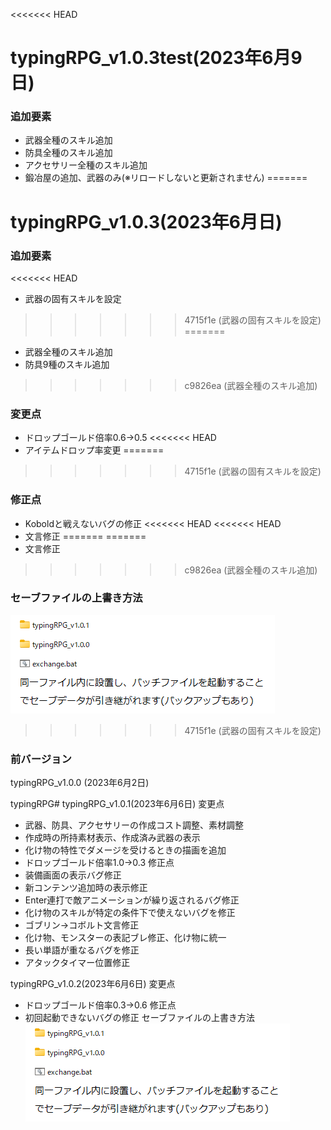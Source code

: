 <<<<<<< HEAD
# typingRPG_v1.0.3test(2023年6月9日)

### 追加要素

- 武器全種のスキル追加
- 防具全種のスキル追加
- アクセサリー全種のスキル追加
- 鍛冶屋の追加、武器のみ(※リロードしないと更新されません)
=======
# typingRPG_v1.0.3(2023年6月日)

### 追加要素

<<<<<<< HEAD
- 武器の固有スキルを設定
>>>>>>> 4715f1e (武器の固有スキルを設定)
=======
- 武器全種のスキル追加
- 防具9種のスキル追加
>>>>>>> c9826ea (武器全種のスキル追加)

### 変更点

- ドロップゴールド倍率0.6→0.5
<<<<<<< HEAD
- アイテムドロップ率変更
=======
>>>>>>> 4715f1e (武器の固有スキルを設定)

### 修正点

- Koboldと戦えないバグの修正
<<<<<<< HEAD
<<<<<<< HEAD
- 文言修正
=======
=======
- 文言修正
>>>>>>> c9826ea (武器全種のスキル追加)

### セーブファイルの上書き方法

![修正](assets/gameDescription/修正方法.png)
>>>>>>> 4715f1e (武器の固有スキルを設定)

### 前バージョン

typingRPG_v1.0.0 (2023年6月2日)

typingRPG# typingRPG_v1.0.1(2023年6月6日)
変更点
- 武器、防具、アクセサリーの作成コスト調整、素材調整
- 作成時の所持素材表示、作成済み武器の表示
- 化け物の特性でダメージを受けるときの描画を追加
- ドロップゴールド倍率1.0→0.3
修正点
- 装備画面の表示バグ修正
- 新コンテンツ追加時の表示修正
- Enter連打で敵アニメーションが繰り返されるバグ修正
- 化け物のスキルが特定の条件下で使えないバグを修正
- ゴブリン→コボルト文言修正
- 化け物、モンスターの表記ブレ修正、化け物に統一
- 長い単語が重なるバグを修正
- アタックタイマー位置修正

typingRPG_v1.0.2(2023年6月6日)
変更点
- ドロップゴールド倍率0.3→0.6
修正点
- 初回起動できないバグの修正
セーブファイルの上書き方法
![修正](assets/gameDescription/修正方法.png) 